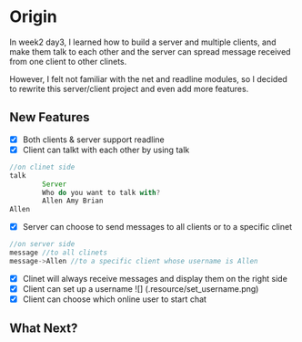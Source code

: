 # Origin
In week2 day3, I learned how to build a server and multiple clients, and make them talk to each other and the server can spread message received from one client to other clinets.

However, I felt not familiar with the net and readline modules, so I decided to rewrite this server/client project and even add more features.

## New Features
- [x] Both clients & server support readline
- [x] Client can talkt with each other by using talk
```js
//on clinet side
talk
        Server
        Who do you want to talk with?
        Allen Amy Brian
Allen
```
- [x] Server can choose to send messages to all clients or to a specific clinet
```js
//on server side
message //to all clinets
message->Allen //to a specific client whose username is Allen
```
- [x] Clinet will always receive messages and display them on the right side
- [x] Client can set up a username
![] (.resource/set_username.png)
- [x] Client can choose which online user to start chat

## What Next?